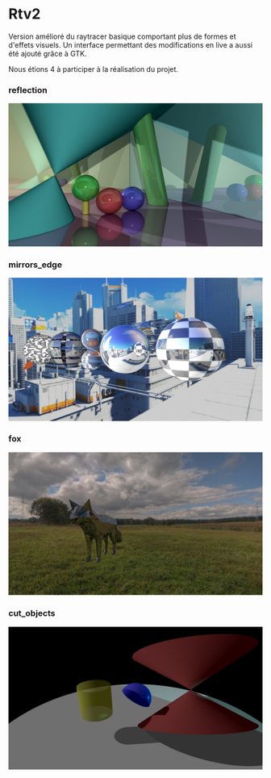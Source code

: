 # Rtv2

Version amélioré du raytracer basique comportant plus de formes et d'effets visuels. Un interface permettant des modifications en live a aussi été ajouté grâce à GTK.

Nous étions 4 à participer à la réalisation du projet.

### reflection

![alt tag](https://github.com/fdel-car/RTv2/blob/master/ressources/saves/reflection.jpeg)

### mirrors_edge

![alt tag](https://github.com/fdel-car/RTv2/blob/master/ressources/saves/mirrors_edge.jpeg)

### fox

![alt tag](https://github.com/fdel-car/RTv2/blob/master/ressources/saves/fox.jpeg)

### cut_objects

![alt tag](https://github.com/fdel-car/RTv2/blob/master/ressources/saves/cut_objects.jpeg)
